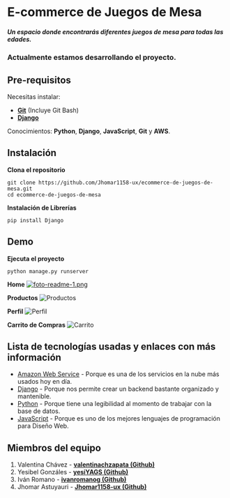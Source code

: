 # E-commerce de Juegos de Mesa
##### Un espacio donde encontrarás diferentes juegos de mesa para todas las edades.

### Actualmente estamos desarrollando el proyecto.

## Pre-requisitos

Necesitas instalar:
- **[Git](https://git-scm.com/downloads)** (Incluye Git Bash)
- **[Django](https://www.djangoproject.com/download/)**

Conocimientos: **Python**, **Django**, **JavaScript**, **Git** y **AWS**.

## Instalación
**Clona el repositorio**
```
git clone https://github.com/Jhomar1158-ux/ecommerce-de-juegos-de-mesa.git
cd ecommerce-de-juegos-de-mesa
```

**Instalación de Librerías**
```
pip install Django
```

## Demo
**Ejecuta el proyecto**
```
python manage.py runserver
```

**Home**
[![foto-readme-1.png](https://i.postimg.cc/mZyzyWcW/foto-readme-1.png)](https://postimg.cc/kDDg7ZFT)

**Productos**
![Productos](https://drive.google.com/file/d/197Nz-4GgpdTV1bEidHj3Vm1XXpkkw9aQ/view?usp=sharing)

**Perfil**
![Perfil](https://drive.google.com/file/d/18ZtdgYhAgeVWkKGe1VVGgb4LD9gRuLa5/view?usp=sharing)

**Carrito de Compras**
![Carrito](https://drive.google.com/file/d/1PgoCliNBOm-CZm1RnNIIrammq0eV9FYP/view?usp=sharing)


## Lista de tecnologías usadas y enlaces con más información
- [Amazon Web Service](https://aws.amazon.com/) - Porque es una de los servicios en la nube más usados hoy en día. 
- [Django](https://docs.djangoproject.com/en/4.0/) - Porque nos permite crear un backend bastante organizado y mantenible.
- [Python](https://docs.python.org/3/) - Porque tiene una legibilidad al momento de trabajar con la base de datos.
- [JavaScript](https://developer.mozilla.org/es/docs/Web/JavaScript/A_re-introduction_to_JavaScript) - Porque es uno de los mejores lenguajes de programación para Diseño Web.

## Miembros del equipo
1. Valentina Chávez - **[valentinachzapata (Github)](https://github.com/valentinachzapata)**
2. Yesibel Gonzáles - **[yesiYAGS (Github)](https://github.com/yesiYAGS)**
3. Iván Romano - **[ivanromanog (Github)](https://github.com/ivanromanog)**
4. Jhomar Astuyauri - **[Jhomar1158-ux (Github)](https://github.com/Jhomar1158-ux)**

